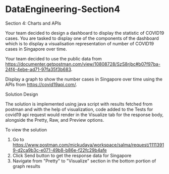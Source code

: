 # DataEngineering-Section4

Section 4: Charts and APIs

Your team decided to design a dashboard to display the statistic of COVID19 cases. You are tasked to display one of the components of the dashboard which is to display a visualisation representation of number of COVID19 cases in Singapore over time.

Your team decided to use the public data from https://documenter.getpostman.com/view/10808728/SzS8rjbc#b07f97ba-24f4-4ebe-ad71-97fa35f3b683.

Display a graph to show the number cases in Singapore over time using the APIs from https://covid19api.com/.


Solution Design

The solution is implemented using java script with results fetched from postman and with the help of visualization, code added to the Tests for covid19 api request would render in the Visualize tab for the response body, alongside the Pretty, Raw, and Preview options.

To view the solution

1. Go to https://www.postman.com/mickudaya/workspace/salma/request/11113919-d2ca9b3c-e071-49b8-b86e-f22fc29b4afe
2. Click Send button to get the response data for Singapore
3. Navigate from "Pretty" to "Visualize" section in the bottom portion of graph results
